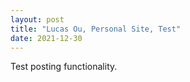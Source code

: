 ```yaml
---
layout: post
title: "Lucas Ou, Personal Site, Test"
date: 2021-12-30
---
```


Test posting functionality.